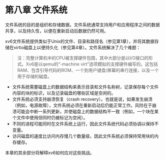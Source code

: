 # 第八章 文件系统 

文件系统的目的是组织和存储数据。文件系统通常支持用户和应用程序之间的数据共享，以及持久性，以便在重新启动后数据仍然可用。

xv6文件系统提供类似于Unix的文件、目录和路径名（参见第1章），并将其数据存储在virtio磁盘上以便持久化（参见第4章）。文件系统解决了几个难题：

> 注：完整计算机中的CPU被支撑硬件包围，其中大部分是以I/O接口的形式。Xv6是以qemu的“-machine virt”选项模拟的支撑硬件编写的。这包括RAM、包含引导代码的ROM、一个到用户键盘/屏幕的串行连接，以及一个用于存储的磁盘。

- 文件系统需要磁盘上的数据结构来表示目录和文件名称树，记录保存每个文件内容的块的标识，以及记录磁盘的哪些区域是空闲的。
- 文件系统必须支持崩溃恢复（crash recovery）。也就是说，如果发生崩溃（例如，电源故障），文件系统必须在重新启动后仍能正常工作。风险在于崩溃可能会中断一系列更新，并使磁盘上的数据结构不一致（例如，一个块在某个文件中使用但同时仍被标记为空闲）。
- 不同的进程可能同时在文件系统上运行，因此文件系统代码必须协调以保持不变量。
- 访问磁盘的速度比访问内存慢几个数量级，因此文件系统必须保持常用块的内存缓存。

本章的其余部分将解释xv6如何应对这些挑战。



 